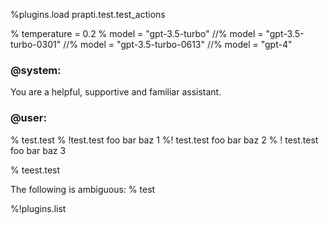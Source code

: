 %plugins.load prapti.test.test_actions

% temperature = 0.2
% model = "gpt-3.5-turbo"
//% model = "gpt-3.5-turbo-0301"
//% model = "gpt-3.5-turbo-0613"
//% model = "gpt-4"

### @system:

You are a helpful, supportive and familiar assistant.

### @user:

% test.test
% !test.test foo bar baz 1
%! test.test foo bar baz 2
% ! test.test foo bar baz 3

% teest.test

The following is ambiguous:
% test

%!plugins.list
